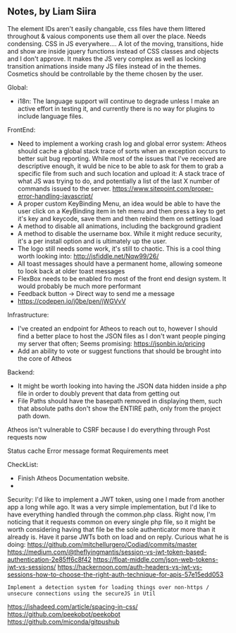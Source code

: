 ## Notes, by Liam Siira

The element IDs aren't easily changable, css files have them littered throughout & vaious components use them all over the place. Needs condensing.
CSS in JS everywhere.... A lot of the moving, transitions, hide and show are inside jquery functions instead of CSS classes and objects and I don't approve. It makes the JS very complex as well as locking transition animations inside many JS files instead of in the themes. Cosmetics should be controllable by the theme chosen by the user.

Global:
 * i18n: The language support will continue to degrade unless I make an active effort in testing it, and currently there is no way for plugins to include language files.

FrontEnd:
 * Need to implement a working crash log and global error system: Atheos should cache a global stack trace of sorts when an exception occurs to better suit bug reporting. While most of the issues that I've received are descriptive enough, it wuld be nice to be able to ask for them to grab a specific file from such and such location and upload it: A stack trace of what JS was trying to do, and potentially a list of the last X number of commands issued to the server. https://www.sitepoint.com/proper-error-handling-javascript/
 * A proper custom KeyBinding Menu, an idea would be able to have the user click on a KeyBinding item in teh menu and then press a key to get it's key and keycode, save them and then rebind them on settings load
 * A method to disable all animations, including the background gradient
 * A method to disable the username box. While it might reduce security, it's a per install option and is ultimately up the user.
 * The logo still needs some work, it's still to chaotic. This is a cool thing worth looking into: http://jsfiddle.net/Nqw99/26/
 * All toast messages should have a permanent home, allowing someone to look back at older toast messages
 * FlexBox needs to be enabled fro most of the front end design system. It would probably be much more performant
 * Feedback button -> Direct way to send me a message
 * https://codepen.io/j0be/pen/jWGVvV

Infrastructure:
 * I've created an endpoint for Atheos to reach out to, however I should find a better place to host the JSON files as I don't want people pinging my server that often; Seems promising: https://jsonbin.io/pricing
 * Add an ability to vote or suggest functions that should be brought into the core of Atheos


Backend:
 * It might be worth looking into having the JSON data hidden inside a php file in order to doubly prevent that data from getting out
 * File Paths should have the basepath removed in displaying them, such that absolute paths don't show the ENTIRE path, only from the project path down.



Atheos isn't vulnerable to CSRF because I do everything through Post requests now

Status cache
Error message format
Requirements meet



CheckList:
* Finish Atheos Documentation website.
* 

Security:
	I'd like to implement a JWT token, using one I made from another app a long while ago. It was a very simple implementation, but I'd like to have everything handled through the common.php class. Right now, I'm noticing that it requests common on every single php file, so it might be worth considering having that file be the sole authenticator more than it already is. Have it parse JWTs both on load and on reply.
	Curious what he is doing: https://github.com/mitchellurgero/Codiad/commits/master
		https://medium.com/@theflyingmantis/session-vs-jwt-token-based-authentication-2e85ff6c8f42
		https://float-middle.com/json-web-tokens-jwt-vs-sessions/
		https://hackernoon.com/auth-headers-vs-jwt-vs-sessions-how-to-choose-the-right-auth-technique-for-apis-57e15edd053

	Implement a detection system for loading things over non-https / unsecure connections using the secureJS in Util



https://ishadeed.com/article/spacing-in-css/
https://github.com/peekobot/peekobot
https://github.com/miconda/gitpushub